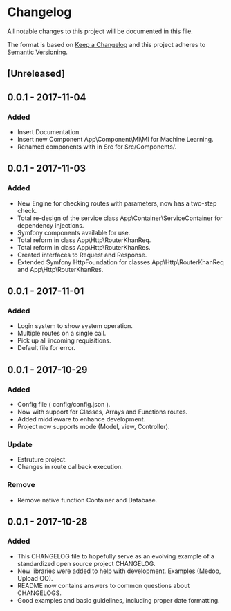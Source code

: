# Changelog
All notable changes to this project will be documented in this file.

The format is based on [Keep a Changelog](http://keepachangelog.com/en/1.0.0/)
and this project adheres to [Semantic Versioning](http://semver.org/spec/v2.0.0.html).

## [Unreleased]

## 0.0.1 - 2017-11-04
### Added
- Insert Documentation.
- Insert new Component App\Component\Ml\Ml for Machine Learning.
- Renamed components with in Src for Src/Components/.

## 0.0.1 - 2017-11-03
### Added
- New Engine for checking routes with parameters, now has a two-step check.
- Total re-design of the service class App\Container\ServiceContainer for dependency injections.
- Symfony components available for use.
- Total reform in class App\Http\RouterKhanReq.
- Total reform in class App\Http\RouterKhanRes.
- Created interfaces to Request and Response.
- Extended Symfony HttpFoundation for classes App\Http\RouterKhanReq and App\Http\RouterKhanRes.

## 0.0.1 - 2017-11-01
### Added
- Login system to show system operation.
- Multiple routes on a single call.
- Pick up all incoming requisitions.
- Default file for error.

## 0.0.1 - 2017-10-29
### Added
- Config file ( config/config.json ).
- Now with support for Classes, Arrays and Functions routes.
- Added middleware to enhance development.
- Project now supports mode (Model, view, Controller).

### Update
- Estruture project.
- Changes in route callback execution.

### Remove
- Remove native function Container and Database.

## 0.0.1 - 2017-10-28
### Added
- This CHANGELOG file to hopefully serve as an evolving example of a
  standardized open source project CHANGELOG.
- New libraries were added to help with development. Examples (Medoo, Upload OO).
- README now contains answers to common questions about CHANGELOGS.
- Good examples and basic guidelines, including proper date formatting.